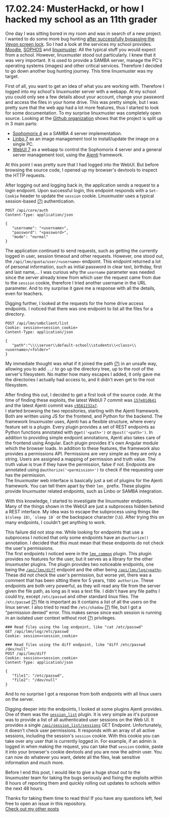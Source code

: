 # 17.02.24: MusterHackd, or how I hacked my school as an 11th grader
One day I was sitting bored in my room and was in search of a new project. I wanted to do some more bug hunting [after successfully bypassing the Veyon screen lock](https://github.com/veyon/veyon/issues/927). So I had a look at the services my school provides. [Moodle](https://moodle.org/), [SOPHOS](https://www.sophos.com/) and [linuxmuster](https://linuxmuster.net/). All the typical stuff you would expect from a school. However, linuxmuster stood out particularly. I knew that it was very important. It is used to provide a SAMBA server, manage the PC's operating systems (images) and other critical services. Therefore I decided to go down another bug hunting journey. This time linuxmuster was my target. 

First of all, you want to get an idea of what you are working with. Therefore I logged into my school's linuxmuster server with a webapp. At my school you could only see a few details about your account, change your password and access the files in your home drive. This was pretty simple, but I was pretty sure that the web app had a lot more features, thus I started to look for some documentation. To my surprise linuxmuster was completely open source. Looking at the [Github organization](https://github.com/linuxmuster/) shows that the project is split up in 3 main parts:
- [Sophomorix 4](https://github.com/linuxmuster/sophomorix4) as a SAMBA 4 server implementation.
- [Linbo 7](https://github.com/linuxmuster/linuxmuster-linbo7) as an image management tool to install/update the image on a single PC.
- [WebUI 7](https://github.com/linuxmuster/linuxmuster-webui7) as a webapp to control the Sophomorix 4 server and a general server management tool, using the [Ajenti](https://github.com/ajenti/) framework.

At this point I was pretty sure that I had logged into the WebUI. But before browsing the source code, I opened up my browser's devtools to inspect the HTTP requests.

After logging out and logging back in, the application sends a request to a login endpoint. Upon successful login, this endpoint responds with a `Set-Cookie` header to update the `session` cookie. Linuxmuster uses a typical session-based [(?)](https://roadmap.sh/guides/session-based-authentication) authentication.
```http
POST /api/core/auth
Content-Type: application/json

{
   "username": "<username>",
   "password": "<password>",
   "mode": "normal"
}
```
The application continued to send requests, such as getting the currently logged in user, session timeout and other requests. However, one stood out, the `/api/lmn/quota/user/<username>` endpoint. This endpoint returned a lot of personal information, such as initial password in clear text, birthday, first and last name,... I was curious why the `username` parameter was needed since the server already knew from which user the request came from due to the `session` cookie, therefore I tried another username in the URL parameter. And to my surprise it gave me a response with all the details, even for teachers.

Digging further, I looked at the requests for the home drive access endpoints. I noticed that there was one endpoint to list all the files for a directory.
```http
POST /api/lmn/smbclient/list
Cookie: session=<session_cookie>
Content-Type: application/json

{
   "path":"\\\\server\\default-school\\students\\<class>\\<username>/<folder>"
}
```
My immediate thought was what if it joined the path [(?)](https://www.geeksforgeeks.org/python-os-path-join-method/) in an unsafe way, allowing you to add `../` to go up the directory tree, up to the root of the server's filesystem. No matter how many escapes I added, it only gave me the directories I actually had access to, and it didn't even get to the root filesystem.

After finding this out, I decided to get a first look of the source code. At the time of finding these exploits, the latest WebUI 7 commit was [`157e01d641`](https://github.com/linuxmuster/linuxmuster-webui7/tree/157e01d641c48b8eb0e2667ed10b5265ee793d68) and the latest Ajenti commit was [`c9561232a7`](https://github.com/ajenti/ajenti/tree/c9561232a7c20fa75f6bb267231b41b0ed3f9ded/).  
I started browsing the two repositories, starting with the Ajenti framework. Both are written using JS for the frontend, and Python for the backend. The framework linuxmuster uses, Ajenti has a flexible structure, where every feature set is a plugin. Every plugin provides a set of REST endpoints as Python functions annotated with `@get('<path>')` or `@post('<path>')`. In addition to providing simple endpoint annotations, Ajenti also takes care of the frontend using Angular. Each plugin provides it's own Angular module which the browser loads. In addition to these features, the framework also provides a permissions API. Permissions are very simple as they are only a string. Users are assigned a mapping of permission and truth value. The truth value is true if they have the permission, false if not. Endpoints are annotated using `@authorize('<permission>')` to check if the requesting user has the permission.  
The linuxmuster web interface is basically just a set of plugins for the Ajenti framework. You can tell them apart by their `lmn_` prefix. These plugins provide linuxmuster related endpoints, such as Linbo or SAMBA integration.

With this knowledge, I started to investigate the linuxmuster endpoints. Many of the things shown in the WebUI are just a subprocess hidden behind a REST interface. My idea was to escape the subprocess using things like `$(sleep 10)`, `` `sleep 10` `` or the backspace character (`\b`). After trying this on many endpoints, I couldn't get anything to work.

This failure did not stop me. While looking for endpoints that use a subprocess I noticed that only some endpoints have an `@authorize()` annotation. I decided that this must mean that these endpoints do not check the user's permissions.  
The first endpoints I noticed were in the [`lmn_common`](https://github.com/linuxmuster/linuxmuster-webui7/blob/157e01d641c48b8eb0e2667ed10b5265ee793d68/usr/lib/linuxmuster-webui/plugins/lmn_common/) plugin. This plugin provides no features for the user, but it serves as a library for the other linuxmuster plugins. The plugin provides two noticeable endpoints, one being the [`/api/lmn/diff`](https://github.com/linuxmuster/linuxmuster-webui7/blob/157e01d641c48b8eb0e2667ed10b5265ee793d68/usr/lib/linuxmuster-webui/plugins/lmn_common/views.py#L157) endpoint and the other being [`/api/lmn/log/<path>`](https://github.com/linuxmuster/linuxmuster-webui7/blob/157e01d641c48b8eb0e2667ed10b5265ee793d68/usr/lib/linuxmuster-webui/plugins/lmn_common/views.py#L27). These did not check the user's permission, but worse yet, there was a comment that has been sitting there for 5 years, `TODO authorize`. These endpoints are both very powerful, as they will read any file from the server given the file path, as long as it was a text file. I didn't have any file paths I could try, except `/etc/passwd` and other standard linux files. The `/etc/passwd` [(?)](https://linuxize.com/post/etc-passwd-file/) file is important as it contains a list of all the users on the linux server. I also tried to read the `/etc/shadow` [(?)](https://linuxize.com/post/etc-shadow-file/) file, but I got a "permission denied" error. This makes sense since each session is running in an isolated user context without root [(?)](https://www.howtogeek.com/737563/what-is-root-on-linux/) privileges.
```http
### Read files using the log endpoint, like "cat /etc/passwd"
GET /api/lmn/log//etc/passwd
Cookie: session=<session_cookie>

### Read files using the diff endpoint, like "diff /etc/passwd /dev/null"
POST /api/lmn/diff
Cookie: session=<session_cookie>
Content-Type: application/json

{
   "file1": "/etc/passwd",
   "file2": "/dev/null"
}
```
And to no surprise I got a response from both endpoints with all linux users on the server.

Digging deeper into the endpoints, I looked at some plugins Ajenti provides. One of them was the [`session_list`](https://github.com/ajenti/ajenti/blob/c9561232a7c20fa75f6bb267231b41b0ed3f9ded/plugins/session_list) plugin. It is very simple as it's purpose was to provide a list of all authenticated user sessions on the Web UI. It provides a single [`/api/session_list/sessions`](https://github.com/ajenti/ajenti/blob/c9561232a7c20fa75f6bb267231b41b0ed3f9ded/plugins/session_list/views.py#L21) GET Endpoint. Unfortunately, it doesn't check user permissions. It responds with an array of all active sessions, including the session's `session` cookie. With this cookie you can take over any user that is currently logged in. For example, if an admin is logged in when making the request, you can take that `session` cookie, paste it into your browser's cookie devtools and you are now the admin user. You can now do whatever you want, delete all the files, leak sensitive information and much more.

Before I end this post, I would like to give a huge shout out to the linuxmuster team for taking the bugs seriously and fixing the exploits within 8 hours of reporting them and quickly rolling out updates to schools within the next 48 hours.

Thanks for taking them time to read this! If you have any questions left, feel free to open an issue in this repository.  
[Check out my other posts](../README.md)
